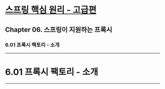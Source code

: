 # <a href = "../README.md" target="_blank">스프링 핵심 원리 - 고급편</a>
## Chapter 06. 스프링이 지원하는 프록시
### 6.01 프록시 팩토리 - 소개

---

# 6.01 프록시 팩토리 - 소개

---
